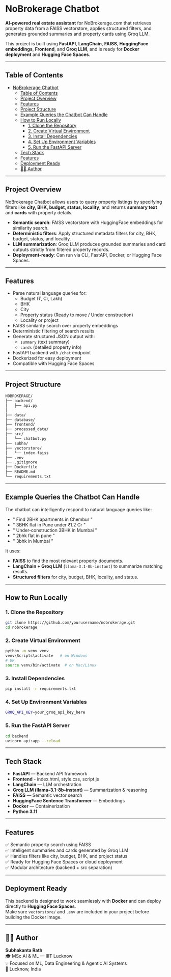 # NoBrokerage Chatbot

**AI-powered real estate assistant** for NoBrokerage.com that retrieves property data from a FAISS vectorstore, applies structured filters, and generates grounded summaries and property cards using Groq LLM.  

This project is built using **FastAPI**, **LangChain**, **FAISS**, **HuggingFace embeddings**, **Frontend**,  and **Groq LLM**, and is ready for **Docker deployment** and **Hugging Face Spaces**.

---

## Table of Contents

- [NoBrokerage Chatbot](#nobrokerage-chatbot)
  - [Table of Contents](#table-of-contents)
  - [Project Overview](#project-overview)
  - [Features](#features)
  - [Project Structure](#project-structure)
  - [Example Queries the Chatbot Can Handle](#example-queries-the-chatbot-can-handle)
  - [How to Run Locally](#how-to-run-locally)
    - [1. Clone the Repository](#1-clone-the-repository)
    - [2. Create Virtual Environment](#2-create-virtual-environment)
    - [3. Install Dependencies](#3-install-dependencies)
    - [4. Set Up Environment Variables](#4-set-up-environment-variables)
    - [5. Run the FastAPI Server](#5-run-the-fastapi-server)
  - [Tech Stack](#tech-stack)
  - [Features](#features-1)
  - [Deployment Ready](#deployment-ready)
  - [👨‍💻 Author](#-author)

---

## Project Overview

NoBrokerage Chatbot allows users to query property listings by specifying filters like **city, BHK, budget, status, locality**, and returns **summary text** and **cards** with property details.  

- **Semantic search**: FAISS vectorstore with HuggingFace embeddings for similarity search.  
- **Deterministic filters**: Apply structured metadata filters for city, BHK, budget, status, and locality.  
- **LLM summarization**: Groq LLM produces grounded summaries and card outputs strictly from filtered property records.  
- **Deployment-ready**: Can run via CLI, FastAPI, Docker, or Hugging Face Spaces.

---

## Features

- Parse natural language queries for:
  - Budget (₹, Cr, Lakh)
  - BHK
  - City
  - Property status (Ready to move / Under construction)
  - Locality or project
- FAISS similarity search over property embeddings
- Deterministic filtering of search results
- Generate structured JSON output with:
  - `summary` (text summary)
  - `cards` (detailed property info)
- FastAPI backend with `/chat` endpoint
- Dockerized for easy deployment
- Compatible with Hugging Face Spaces

---

## Project Structure


```bash
NOBROKERAGE/
├── backend/
│   ├── api.py
│   
├── data/
├── database/
├── frontend/
├── processed_data/
├── src/
│   └── chatbot.py
├── subha/
├── vectorstore/
│   └── index.faiss
├── .env
├── .gitignore
├── Dockerfile
├── README.md
└── requirements.txt

```
---

##  Example Queries the Chatbot Can Handle

The chatbot can intelligently respond to natural language queries like:

- " Find 2BHK apartments in Chembur "
- " 3BHK flat in Pune under ₹1.2 Cr "
- " Under-construction 3BHK in Mumbai "
- " 2bhk flat in pune "
- " 3bhk in Mumbai "
  

It uses:
- **FAISS** to find the most relevant property documents.
- **LangChain + Groq LLM** (`llama-3.1-8b-instant`) to summarize matching results.
- **Structured filters** for city, budget, BHK, locality, and status.
---

##  How to Run Locally

### 1. Clone the Repository
```bash
git clone https://github.com/yourusername/nobrokerage.git
cd nobrokerage
```
### 2. Create Virtual Environment
```bash
python -m venv venv
venv\Scripts\activate   # on Windows
# OR
source venv/bin/activate  # on Mac/Linux
```
### 3. Install Dependencies
```bash
pip install -r requirements.txt
```
### 4. Set Up Environment Variables
```bash
GROQ_API_KEY=your_groq_api_key_here
```
### 5. Run the FastAPI Server
```bash
cd backend
uvicorn api:app --reload
```
---

##  Tech Stack

- **FastAPI** — Backend API framework  
- **Frontend** - index.html, style.css, script.js
- **LangChain** — LLM orchestration  
- **Groq LLM (llama-3.1-8b-instant)** — Summarization & reasoning  
- **FAISS** — Semantic vector search  
- **HuggingFace Sentence Transformer** — Embeddings  
- **Docker** — Containerization  
- **Python 3.11**

---

##  Features

✅ Semantic property search using FAISS  
✅ Intelligent summaries and cards generated by Groq LLM  
✅ Handles filters like city, budget, BHK, and project status  
✅ Ready for Hugging Face Spaces or cloud deployment  
✅ Modular architecture (backend + src separation)

---

##  Deployment Ready

This backend is designed to work seamlessly with **Docker** and can deploy directly to **Hugging Face Spaces**.  
Make sure `vectorstore/` and `.env` are included in your project before building the Docker image.

---

## 👨‍💻 Author

**Subhakanta Rath**  
🎓 MSc AI & ML — IIIT Lucknow  
💡 Focused on ML, Data Engineering & Agentic AI Systems  
📍 Lucknow, India
